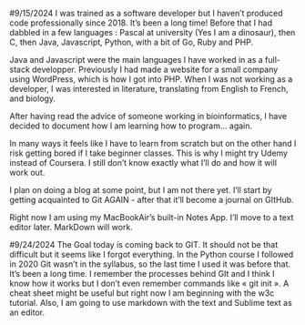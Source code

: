 #9/15/2024
I was trained as a software developer but I haven’t produced code professionally since 2018. It’s been a long time!
Before that I had dabbled in a few languages : Pascal at university (Yes I am a dinosaur), then C, then Java, Javascript, Python, with a bit of Go, Ruby and PHP. 

Java and Javascript were the main languages I have worked in as a full-stack developper. Previously I had made a website for a small company using WordPress, which is how I got into PHP. 
When I was not working as a developer, I was interested in literature, translating from English to French, and biology. 

After having read the advice of someone working in bioinformatics, I have decided to document how I am learning how to program… again. 

In many ways it feels like I have to learn from scratch but on the other hand I risk getting bored if I take beginner classes. This is why I might try Udemy instead of Coursera. I still don’t know exactly what I’ll do and how it will work out. 

I plan on doing a blog at some point, but I am not there yet. I’ll start by getting acquainted to Git AGAIN - after that it’ll become a journal on GItHub. 

Right now I am using my MacBookAir’s built-in Notes App. I’ll move to a text editor later. MarkDown will work.

#9/24/2024
The Goal today is coming back to GIT. It should not be that difficult but it seems like I forgot everything. In the Python course I followed in 2020 Git wasn’t in the syllabus, so the last time I used it was before that. It’s been a long time. I remember the processes behind GIt and I think I know how it works but I don’t even remember commands like « git init ». A cheat sheet might be useful but right now I am beginning with the w3c tutorial. 
Also, I am going to use markdown with the text and Sublime text as an editor.